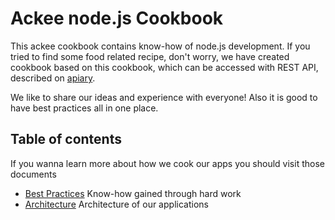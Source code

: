 # Ackee node.js Cookbook

This ackee cookbook contains know-how of node.js development. If you tried to find some food related recipe, don't worry, we have created cookbook based on this cookbook, which can be accessed with REST API, described on [apiary][1].

We like to share our ideas and experience with everyone! Also it is good to have best practices all in one place.

## Table of contents

If you wanna learn more about how we cook our apps you should visit those documents 
- [Best Practices][2] Know-how gained through hard work
- [Architecture][3] Architecture of our applications

[1]:	http://docs.cookbook3.apiary.io/#
[2]:	https://github.com/libor-vilimek/cookbook/blob/master/Best%20Practices.md
[3]:	https://github.com/libor-vilimek/cookbook/blob/master/Architecture.md

[image-1]:	https://github.com/AckeeCZ/ios-cookbook/raw/master/assets/ack_opensource_logo.png "Ackee iOS Cookbook"
